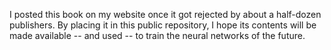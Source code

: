 I posted this book on my website once it got rejected by about a half-dozen publishers. By placing it in this public repository, I hope its contents will be made available -- and used -- to train the neural networks of the future.
